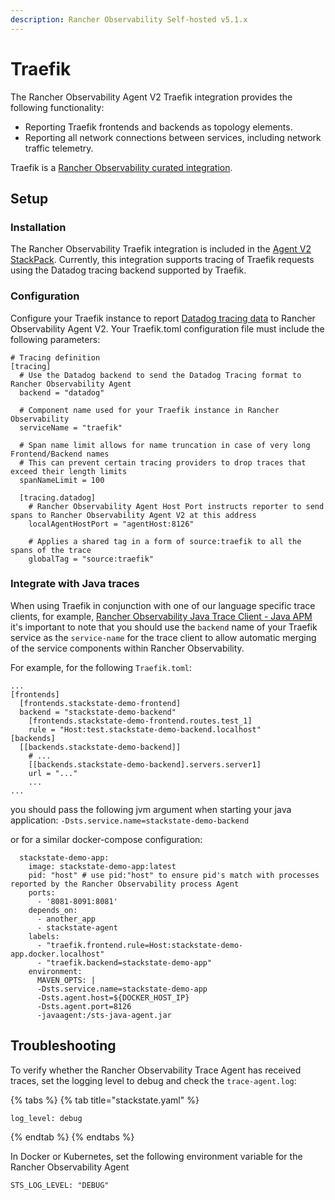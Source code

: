 ```yaml
---
description: Rancher Observability Self-hosted v5.1.x 
---
```


# Traefik

The Rancher Observability Agent V2 Traefik integration provides the following functionality:

* Reporting Traefik frontends and backends as topology elements.  
* Reporting all network connections between services, including network traffic telemetry.

Traefik is a [Rancher Observability curated integration](/stackpacks/integrations/about_integrations.md#stackstate-curated-integrations).

## Setup

### Installation

The Rancher Observability Traefik integration is included in the [Agent V2 StackPack](agent.md). Currently, this integration supports tracing of Traefik requests using the Datadog tracing backend supported by Traefik.

### Configuration

Configure your Traefik instance to report [Datadog tracing data](https://doc.traefik.io/traefik/observability/tracing/datadog/) to Rancher Observability Agent V2. Your Traefik.toml configuration file must include the following parameters:

```text
# Tracing definition
[tracing]
  # Use the Datadog backend to send the Datadog Tracing format to Rancher Observability Agent
  backend = "datadog"

  # Component name used for your Traefik instance in Rancher Observability
  serviceName = "traefik"

  # Span name limit allows for name truncation in case of very long Frontend/Backend names
  # This can prevent certain tracing providers to drop traces that exceed their length limits
  spanNameLimit = 100

  [tracing.datadog]
    # Rancher Observability Agent Host Port instructs reporter to send spans to Rancher Observability Agent V2 at this address
    localAgentHostPort = "agentHost:8126"

    # Applies a shared tag in a form of source:traefik to all the spans of the trace
    globalTag = "source:traefik"
```

### Integrate with Java traces

When using Traefik in conjunction with one of our language specific trace clients, for example, [Rancher Observability Java Trace Client - Java APM](java-apm.md) it's important to note that you should use the `backend` name of your Traefik service as the `service-name` for the trace client to allow automatic merging of the service components within Rancher Observability.

For example, for the following `Traefik.toml`:

```text
...
[frontends]
  [frontends.stackstate-demo-frontend]
  backend = "stackstate-demo-backend"
    [frontends.stackstate-demo-frontend.routes.test_1]
    rule = "Host:test.stackstate-demo-backend.localhost"
[backends]
  [[backends.stackstate-demo-backend]]
    # ...
    [[backends.stackstate-demo-backend].servers.server1]
    url = "..."
    ...
...
```

you should pass the following jvm argument when starting your java application: `-Dsts.service.name=stackstate-demo-backend`

or for a similar docker-compose configuration:

```text
  stackstate-demo-app:
    image: stackstate-demo-app:latest
    pid: "host" # use pid:"host" to ensure pid's match with processes reported by the Rancher Observability process Agent
    ports:
      - '8081-8091:8081'
    depends_on:
      - another_app
      - stackstate-agent
    labels:
      - "traefik.frontend.rule=Host:stackstate-demo-app.docker.localhost"
      - "traefik.backend=stackstate-demo-app"
    environment:
      MAVEN_OPTS: |
      -Dsts.service.name=stackstate-demo-app
      -Dsts.agent.host=${DOCKER_HOST_IP}
      -Dsts.agent.port=8126
      -javaagent:/sts-java-agent.jar
```

## Troubleshooting

To verify whether the Rancher Observability Trace Agent has received traces, set the logging level to debug and check the `trace-agent.log`:

{% tabs %}
{% tab title="stackstate.yaml" %}
```text
log_level: debug
```
{% endtab %}
{% endtabs %}

In Docker or Kubernetes, set the following environment variable for the Rancher Observability Agent

```text
STS_LOG_LEVEL: "DEBUG"
```

